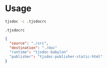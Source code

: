 # Usage

```sh
tjsdoc -c .tjsdocrc
```

``.tjsdocrc``

```json
{
  "source": "./src",
  "destination": "./doc"
  "runtime": "tjsdoc-babylon"
  "publisher": "tjsdoc-publisher-static-html"
}
```

